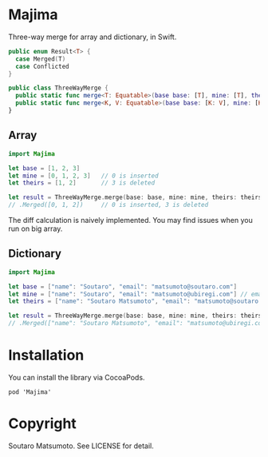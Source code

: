 # Majima

Three-way merge for array and dictionary, in Swift.

```swift
public enum Result<T> {
  case Merged(T)
  case Conflicted
}

public class ThreeWayMerge {
  public static func merge<T: Equatable>(base base: [T], mine: [T], theirs: [T]) -> Result<[T]>
  public static func merge<K, V: Equatable>(base base: [K: V], mine: [K: V], theirs: [K: V]) -> Result<[K: V]>
}
```

## Array

```swift
import Majima

let base = [1, 2, 3]
let mine = [0, 1, 2, 3]   // 0 is inserted
let theirs = [1, 2]       // 3 is deleted

let result = ThreeWayMerge.merge(base: base, mine: mine, theirs: theirs)
// .Merged([0, 1, 2])     // 0 is inserted, 3 is deleted
```

The diff calculation is naively implemented. You may find issues when you run on big array.

## Dictionary

```swift
import Majima

let base = ["name": "Soutaro", "email": "matsumoto@soutaro.com"]
let mine = ["name": "Soutaro", "email": "matsumoto@ubiregi.com"] // email is updated
let theirs = ["name": "Soutaro Matsumoto", "email": "matsumoto@soutaro.com"] // name is updated

let result = ThreeWayMerge.merge(base: base, mine: mine, theirs: theirs)
// .Merged(["name": "Soutaro Matsumoto", "email": "matsumoto@ubiregi.com"])
```

# Installation

You can install the library via CocoaPods.

```
pod 'Majima'
```

# Copyright

Soutaro Matsumoto.
See LICENSE for detail.
